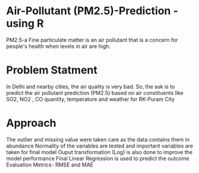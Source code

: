 # Air-Pollutant (PM2.5)-Prediction - using R
PM2.5-a Fine particulate matter is an air pollutant that is a concern for people's health when levels in air are high.
# Problem Statment 
In Delhi and nearby cities, the air quality is very bad. So, the ask is to predict the air pollutant prediction (PM2.5) based on air constituents like SO2, NO2 , CO quantity, temperature and weather for RK-Puram City
# Approach
The outlier and missing value were taken care as the data contains them in abundance
Normality of the variables are tested and important variables are taken for final model
Ouput transformation (Log) is also done to improve the model performance
Final Linear Regression is used to predict the outcome
Evaluation Metrics- RMSE and MAE 
